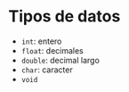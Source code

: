 # Tipos de datos

- `int`: entero
- ``float``: decimales
- ``double``: decimal largo
- ``char``: caracter
- ``void``